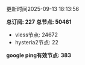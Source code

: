 更新时间2025-09-13 18:13:56

**总订阅: 227**
**总节点: 50461**
- vless节点: 24672
- hysteria2节点: 22

**google ping有效节点: 383**
